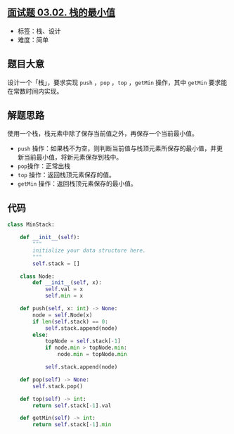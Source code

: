 ## [面试题 03.02. 栈的最小值](https://leetcode-cn.com/problems/min-stack-lcci/)

- 标签：栈、设计
- 难度：简单

## 题目大意

设计一个「栈」，要求实现  `push` ，`pop` ，`top` ，`getMin` 操作，其中 `getMin` 要求能在常数时间内实现。

## 解题思路

使用一个栈，栈元素中除了保存当前值之外，再保存一个当前最小值。

-  `push` 操作：如果栈不为空，则判断当前值与栈顶元素所保存的最小值，并更新当前最小值，将新元素保存到栈中。
-  `pop`操作：正常出栈
-  `top` 操作：返回栈顶元素保存的值。
-  `getMin` 操作：返回栈顶元素保存的最小值。

## 代码

```Python
class MinStack:

    def __init__(self):
        """
        initialize your data structure here.
        """
        self.stack = []

    class Node:
        def __init__(self, x):
            self.val = x
            self.min = x

    def push(self, x: int) -> None:
        node = self.Node(x)
        if len(self.stack) == 0:
            self.stack.append(node)
        else:
            topNode = self.stack[-1]
            if node.min > topNode.min:
                node.min = topNode.min

            self.stack.append(node)

    def pop(self) -> None:
        self.stack.pop()

    def top(self) -> int:
        return self.stack[-1].val

    def getMin(self) -> int:
        return self.stack[-1].min
```

